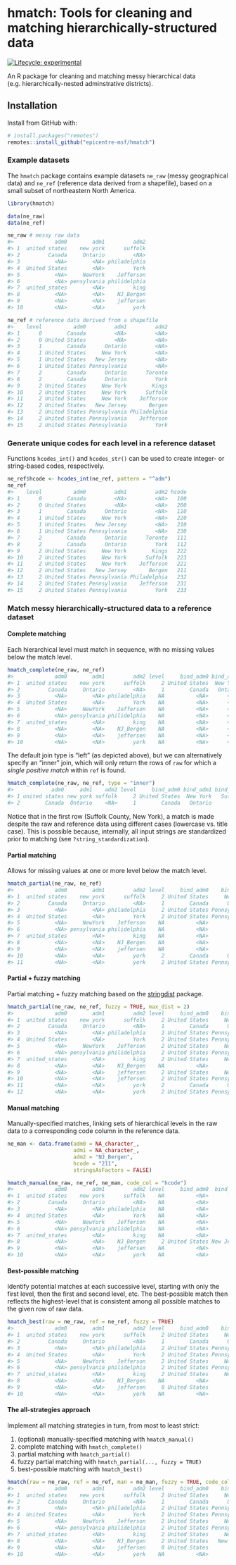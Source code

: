 
<!-- README.md is generated from README.Rmd. Please edit that file -->

# hmatch: Tools for cleaning and matching hierarchically-structured data

<!-- badges: start -->

[![Lifecycle:
experimental](https://img.shields.io/badge/lifecycle-experimental-orange.svg)](https://www.tidyverse.org/lifecycle/#experimental)
<!-- badges: end -->

An R package for cleaning and matching messy hierarchical data
(e.g. hierarchically-nested adminstrative districts).

## Installation

Install from GitHub with:

``` r
# install.packages("remotes")
remotes::install_github("epicentre-msf/hmatch")
```

### Example datasets

The `hmatch` package contains example datasets `ne_raw` (messy
geographical data) and `ne_ref` (reference data derived from a
shapefile), based on a small subset of northeastern North America.

``` r
library(hmatch)

data(ne_raw)
data(ne_ref)

ne_raw # messy raw data
#>             adm0        adm1         adm2
#> 1  united states    new york      suffolk
#> 2         Canada     Ontario         <NA>
#> 3           <NA>        <NA> philadelphia
#> 4  United States        <NA>         York
#> 5           <NA>     NewYork    Jefferson
#> 6           <NA> pensylvania philidelphia
#> 7  united_states        <NA>         king
#> 8           <NA>        <NA>    NJ_Bergen
#> 9           <NA>        <NA>    jeffersen
#> 10          <NA>        <NA>         york

ne_ref # reference data derived from a shapefile
#>    level          adm0         adm1         adm2
#> 1      0        Canada         <NA>         <NA>
#> 2      0 United States         <NA>         <NA>
#> 3      1        Canada      Ontario         <NA>
#> 4      1 United States     New York         <NA>
#> 5      1 United States   New Jersey         <NA>
#> 6      1 United States Pennsylvania         <NA>
#> 7      2        Canada      Ontario      Toronto
#> 8      2        Canada      Ontario         York
#> 9      2 United States     New York        Kings
#> 10     2 United States     New York      Suffolk
#> 11     2 United States     New York    Jefferson
#> 12     2 United States   New Jersey       Bergen
#> 13     2 United States Pennsylvania Philadelphia
#> 14     2 United States Pennsylvania    Jefferson
#> 15     2 United States Pennsylvania         York
```

### Generate unique codes for each level in a reference dataset

Functions `hcodes_int()` and `hcodes_str()` can be used to create
integer- or string-based codes, respectively.

``` r
ne_ref$hcode <- hcodes_int(ne_ref, pattern = "^adm")
ne_ref
#>    level          adm0         adm1         adm2 hcode
#> 1      0        Canada         <NA>         <NA>   100
#> 2      0 United States         <NA>         <NA>   200
#> 3      1        Canada      Ontario         <NA>   110
#> 4      1 United States     New York         <NA>   220
#> 5      1 United States   New Jersey         <NA>   210
#> 6      1 United States Pennsylvania         <NA>   230
#> 7      2        Canada      Ontario      Toronto   111
#> 8      2        Canada      Ontario         York   112
#> 9      2 United States     New York        Kings   222
#> 10     2 United States     New York      Suffolk   223
#> 11     2 United States     New York    Jefferson   221
#> 12     2 United States   New Jersey       Bergen   211
#> 13     2 United States Pennsylvania Philadelphia   232
#> 14     2 United States Pennsylvania    Jefferson   231
#> 15     2 United States Pennsylvania         York   233
```

### Match messy hierarchically-structured data to a reference dataset

#### Complete matching

Each hierarchical level must match in sequence, with no missing values
below the match level.

``` r
hmatch_complete(ne_raw, ne_ref)
#>             adm0        adm1         adm2 level     bind_adm0 bind_adm1 bind_adm2 hcode
#> 1  united states    new york      suffolk     2 United States  New York   Suffolk   223
#> 2         Canada     Ontario         <NA>     1        Canada   Ontario      <NA>   110
#> 3           <NA>        <NA> philadelphia    NA          <NA>      <NA>      <NA>  <NA>
#> 4  United States        <NA>         York    NA          <NA>      <NA>      <NA>  <NA>
#> 5           <NA>     NewYork    Jefferson    NA          <NA>      <NA>      <NA>  <NA>
#> 6           <NA> pensylvania philidelphia    NA          <NA>      <NA>      <NA>  <NA>
#> 7  united_states        <NA>         king    NA          <NA>      <NA>      <NA>  <NA>
#> 8           <NA>        <NA>    NJ_Bergen    NA          <NA>      <NA>      <NA>  <NA>
#> 9           <NA>        <NA>    jeffersen    NA          <NA>      <NA>      <NA>  <NA>
#> 10          <NA>        <NA>         york    NA          <NA>      <NA>      <NA>  <NA>
```

The default join type is “left” (as depicted above), but we can
alternatively specify an “inner” join, which will only return the rows
of `raw` for which a *single positive match* within `ref` is found.

``` r
hmatch_complete(ne_raw, ne_ref, type = "inner")
#>            adm0     adm1    adm2 level     bind_adm0 bind_adm1 bind_adm2 hcode
#> 1 united states new york suffolk     2 United States  New York   Suffolk   223
#> 2        Canada  Ontario    <NA>     1        Canada   Ontario      <NA>   110
```

Notice that in the first row (Suffolk County, New York), a match is made
despite the raw and reference data using different cases (lowercase
vs. title case). This is possible because, internally, all input
strings are standardized prior to matching (see
`?string_standardization`).

#### Partial matching

Allows for missing values at one or more level below the match level.

``` r
hmatch_partial(ne_raw, ne_ref)
#>             adm0        adm1         adm2 level     bind_adm0    bind_adm1    bind_adm2 hcode
#> 1  united states    new york      suffolk     2 United States     New York      Suffolk   223
#> 2         Canada     Ontario         <NA>     1        Canada      Ontario         <NA>   110
#> 3           <NA>        <NA> philadelphia     2 United States Pennsylvania Philadelphia   232
#> 4  United States        <NA>         York     2 United States Pennsylvania         York   233
#> 5           <NA>     NewYork    Jefferson    NA          <NA>         <NA>         <NA>  <NA>
#> 6           <NA> pensylvania philidelphia    NA          <NA>         <NA>         <NA>  <NA>
#> 7  united_states        <NA>         king    NA          <NA>         <NA>         <NA>  <NA>
#> 8           <NA>        <NA>    NJ_Bergen    NA          <NA>         <NA>         <NA>  <NA>
#> 9           <NA>        <NA>    jeffersen    NA          <NA>         <NA>         <NA>  <NA>
#> 10          <NA>        <NA>         york     2        Canada      Ontario         York   112
#> 11          <NA>        <NA>         york     2 United States Pennsylvania         York   233
```

#### Partial + fuzzy matching

Partial matching + fuzzy matching based on the
[stringdist](https://github.com/markvanderloo/stringdist) package.

``` r
hmatch_partial(ne_raw, ne_ref, fuzzy = TRUE, max_dist = 2)
#>             adm0        adm1         adm2 level     bind_adm0    bind_adm1    bind_adm2 hcode
#> 1  united states    new york      suffolk     2 United States     New York      Suffolk   223
#> 2         Canada     Ontario         <NA>     1        Canada      Ontario         <NA>   110
#> 3           <NA>        <NA> philadelphia     2 United States Pennsylvania Philadelphia   232
#> 4  United States        <NA>         York     2 United States Pennsylvania         York   233
#> 5           <NA>     NewYork    Jefferson     2 United States     New York    Jefferson   221
#> 6           <NA> pensylvania philidelphia     2 United States Pennsylvania Philadelphia   232
#> 7  united_states        <NA>         king     2 United States     New York        Kings   222
#> 8           <NA>        <NA>    NJ_Bergen    NA          <NA>         <NA>         <NA>  <NA>
#> 9           <NA>        <NA>    jeffersen     2 United States     New York    Jefferson   221
#> 10          <NA>        <NA>    jeffersen     2 United States Pennsylvania    Jefferson   231
#> 11          <NA>        <NA>         york     2        Canada      Ontario         York   112
#> 12          <NA>        <NA>         york     2 United States Pennsylvania         York   233
```

#### Manual matching

Manually-specified matches, linking sets of hierarchical levels in the
raw data to a corresponding code column in the reference data.

``` r
ne_man <- data.frame(adm0 = NA_character_,
                     adm1 = NA_character_,
                     adm2 = "NJ_Bergen",
                     hcode = "211",
                     stringsAsFactors = FALSE)

hmatch_manual(ne_raw, ne_ref, ne_man, code_col = "hcode")
#>             adm0        adm1         adm2 level     bind_adm0  bind_adm1 bind_adm2 hcode
#> 1  united states    new york      suffolk    NA          <NA>       <NA>      <NA>  <NA>
#> 2         Canada     Ontario         <NA>    NA          <NA>       <NA>      <NA>  <NA>
#> 3           <NA>        <NA> philadelphia    NA          <NA>       <NA>      <NA>  <NA>
#> 4  United States        <NA>         York    NA          <NA>       <NA>      <NA>  <NA>
#> 5           <NA>     NewYork    Jefferson    NA          <NA>       <NA>      <NA>  <NA>
#> 6           <NA> pensylvania philidelphia    NA          <NA>       <NA>      <NA>  <NA>
#> 7  united_states        <NA>         king    NA          <NA>       <NA>      <NA>  <NA>
#> 8           <NA>        <NA>    NJ_Bergen     2 United States New Jersey    Bergen   211
#> 9           <NA>        <NA>    jeffersen    NA          <NA>       <NA>      <NA>  <NA>
#> 10          <NA>        <NA>         york    NA          <NA>       <NA>      <NA>  <NA>
```

#### Best-possible matching

Identify potential matches at each successive level, starting with only
the first level, then the first and second level, etc. The best-possible
match then reflects the highest-level that is consistent among all
possible matches to the given row of raw data.

``` r
hmatch_best(raw = ne_raw, ref = ne_ref, fuzzy = TRUE)
#>             adm0        adm1         adm2 level     bind_adm0    bind_adm1    bind_adm2 hcode  match_type
#> 1  united states    new york      suffolk     2 United States     New York      Suffolk   223 best_single
#> 2         Canada     Ontario         <NA>     1        Canada      Ontario         <NA>   110 best_single
#> 3           <NA>        <NA> philadelphia     2 United States Pennsylvania Philadelphia   232 best_single
#> 4  United States        <NA>         York     2 United States Pennsylvania         York   233 best_single
#> 5           <NA>     NewYork    Jefferson     2 United States     New York    Jefferson   221 best_single
#> 6           <NA> pensylvania philidelphia     2 United States Pennsylvania Philadelphia   232 best_single
#> 7  united_states        <NA>         king     2 United States     New York        Kings   222 best_single
#> 8           <NA>        <NA>    NJ_Bergen    NA          <NA>         <NA>         <NA>  <NA>        <NA>
#> 9           <NA>        <NA>    jeffersen     0 United States         <NA>         <NA>   200  best_multi
#> 10          <NA>        <NA>         york    NA          <NA>         <NA>         <NA>  <NA>        <NA>
```

#### The all-strategies approach

Implement all matching strategies in turn, from most to least strict:

1.  (optional) manually-specified matching with `hmatch_manual()`
2.  complete matching with `hmatch_complete()`
3.  partial matching with `hmatch_partial()`
4.  fuzzy partial matching with `hmatch_partial(..., fuzzy = TRUE)`
5.  best-possible matching with
`hmatch_best()`

<!-- end list -->

``` r
hmatch(raw = ne_raw, ref = ne_ref, man = ne_man, fuzzy = TRUE, code_col = "hcode")
#>             adm0        adm1         adm2 level     bind_adm0    bind_adm1    bind_adm2 hcode match_type
#> 1  united states    new york      suffolk     2 United States     New York      Suffolk   223   complete
#> 2         Canada     Ontario         <NA>     1        Canada      Ontario         <NA>   110   complete
#> 3           <NA>        <NA> philadelphia     2 United States Pennsylvania Philadelphia   232    partial
#> 4  United States        <NA>         York     2 United States Pennsylvania         York   233    partial
#> 5           <NA>     NewYork    Jefferson     2 United States     New York    Jefferson   221      fuzzy
#> 6           <NA> pensylvania philidelphia     2 United States Pennsylvania Philadelphia   232      fuzzy
#> 7  united_states        <NA>         king     2 United States     New York        Kings   222      fuzzy
#> 8           <NA>        <NA>    NJ_Bergen     2 United States   New Jersey       Bergen   211     manual
#> 9           <NA>        <NA>    jeffersen     0 United States         <NA>         <NA>   200 best_multi
#> 10          <NA>        <NA>         york    NA          <NA>         <NA>         <NA>  <NA>       <NA>
```

